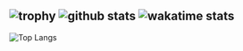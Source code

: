 ![trophy](https://github-profile-trophy.vercel.app/?username=soft-bear&theme=darkhub)
![github stats](https://github-readme-stats.vercel.app/api?username=soft-bear&show_icons=true&theme=bear&count_private=true)
![wakatime stats](https://github-readme-stats.vercel.app/api/wakatime?username=softbear&theme=bear)
---
![Top Langs](https://github-readme-stats.vercel.app/api/top-langs/?username=soft-bear&theme=bear)
